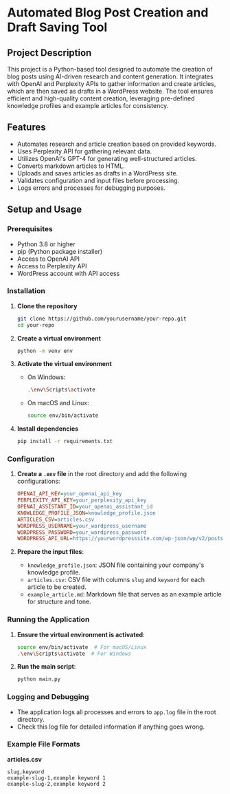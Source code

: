 # Automated Blog Post Creation and Draft Saving Tool

## Project Description

This project is a Python-based tool designed to automate the creation of blog posts using AI-driven research and content generation. It integrates with OpenAI and Perplexity APIs to gather information and create articles, which are then saved as drafts in a WordPress website. The tool ensures efficient and high-quality content creation, leveraging pre-defined knowledge profiles and example articles for consistency.

## Features

- Automates research and article creation based on provided keywords.
- Uses Perplexity API for gathering relevant data.
- Utilizes OpenAI's GPT-4 for generating well-structured articles.
- Converts markdown articles to HTML.
- Uploads and saves articles as drafts in a WordPress site.
- Validates configuration and input files before processing.
- Logs errors and processes for debugging purposes.

## Setup and Usage

### Prerequisites

- Python 3.8 or higher
- pip (Python package installer)
- Access to OpenAI API
- Access to Perplexity API
- WordPress account with API access

### Installation

1. **Clone the repository**

   ```bash
   git clone https://github.com/yourusername/your-repo.git
   cd your-repo
   ```

2. **Create a virtual environment**

   ```bash
   python -m venv env
   ```

3. **Activate the virtual environment**

   - On Windows:
     ```bash
     .\env\Scripts\activate
     ```
   - On macOS and Linux:
     ```bash
     source env/bin/activate
     ```

4. **Install dependencies**
   ```bash
   pip install -r requirements.txt
   ```

### Configuration

1. **Create a `.env` file** in the root directory and add the following configurations:

   ```ini
   OPENAI_API_KEY=your_openai_api_key
   PERPLEXITY_API_KEY=your_perplexity_api_key
   OPENAI_ASSISTANT_ID=your_openai_assistant_id
   KNOWLEDGE_PROFILE_JSON=knowledge_profile.json
   ARTICLES_CSV=articles.csv
   WORDPRESS_USERNAME=your_wordpress_username
   WORDPRESS_PASSWORD=your_wordpress_password
   WORDPRESS_API_URL=https://yourwordpresssite.com/wp-json/wp/v2/posts
   ```

2. **Prepare the input files**:
   - `knowledge_profile.json`: JSON file containing your company's knowledge profile.
   - `articles.csv`: CSV file with columns `slug` and `keyword` for each article to be created.
   - `example_article.md`: Markdown file that serves as an example article for structure and tone.

### Running the Application

1. **Ensure the virtual environment is activated**:

   ```bash
   source env/bin/activate  # For macOS/Linux
   .\env\Scripts\activate  # For Windows
   ```

2. **Run the main script**:
   ```bash
   python main.py
   ```

### Logging and Debugging

- The application logs all processes and errors to `app.log` file in the root directory.
- Check this log file for detailed information if anything goes wrong.

### Example File Formats

**articles.csv**

```csv
slug,keyword
example-slug-1,example keyword 1
example-slug-2,example keyword 2
```
